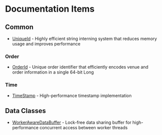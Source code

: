 # Documentation Items

## Common
- [UniqueId](common/UniqueId.md) - Highly efficient string interning system that reduces memory usage and improves performance

### Order
- [OrderId](common/order/OrderId.md) - Unique order identifier that efficiently encodes venue and order information in a single 64-bit Long

### Time 
- [TimeStamp](common/time/TimeStamp.md) - High-performance timestamp implementation

## Data Classes
- [WorkerAwareDataBuffer](data/WorkerAwareDataBuffer.md) - Lock-free data sharing buffer for high-performance concurrent access between worker threads